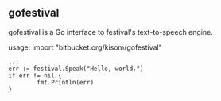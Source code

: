 ## gofestival

gofestival is a Go interface to festival's text-to-speech engine.

usage:
    import "bitbucket.org/kisom/gofestival"

    ...
    err := festival.Speak("Hello, world.")
    if err != nil {
            fmt.Println(err)
    }


